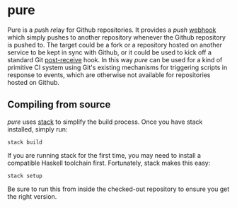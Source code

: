 pure
====

Pure is a *pu*sh *re*lay for Github repositories. It provides a *push*
[webhook](https://developer.github.com/webhooks/) which simply pushes
to another repository whenever the Github repository is pushed to. The
target could be a fork or a repository hosted on another service to be
kept in sync with Github, or it could be used to kick off a standard Git
[post-receive](https://git-scm.com/book/en/v2/Customizing-Git-Git-Hooks)
hook. In this way *pure* can be used for a kind of primitive CI system
using Git's existing mechanisms for triggering scripts in response to
events, which are otherwise not available for repositories hosted on
Github.

## Compiling from source

*pure* uses [stack](http://docs.haskellstack.org/en/stable/README/) to
simplify the build process. Once you have stack installed, simply run:

`stack build`

If you are running stack for the first time, you may need to install a
compatible Haskell toolchain first. Fortunately, stack makes this easy:

`stack setup`

Be sure to run this from inside the checked-out repository to ensure you
get the right version.



